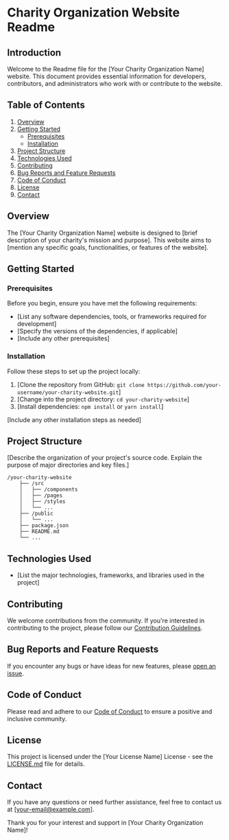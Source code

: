 # Charity Organization Website Readme

## Introduction

Welcome to the Readme file for the [Your Charity Organization Name] website. This document provides essential information for developers, contributors, and administrators who work with or contribute to the website.

## Table of Contents

1. [Overview](#overview)
2. [Getting Started](#getting-started)
    - [Prerequisites](#prerequisites)
    - [Installation](#installation)
3. [Project Structure](#project-structure)
4. [Technologies Used](#technologies-used)
5. [Contributing](#contributing)
6. [Bug Reports and Feature Requests](#bug-reports-and-feature-requests)
7. [Code of Conduct](#code-of-conduct)
8. [License](#license)
9. [Contact](#contact)

## Overview

The [Your Charity Organization Name] website is designed to [brief description of your charity's mission and purpose]. This website aims to [mention any specific goals, functionalities, or features of the website].

## Getting Started

### Prerequisites

Before you begin, ensure you have met the following requirements:

- [List any software dependencies, tools, or frameworks required for development]
- [Specify the versions of the dependencies, if applicable]
- [Include any other prerequisites]

### Installation

Follow these steps to set up the project locally:

1. [Clone the repository from GitHub: `git clone https://github.com/your-username/your-charity-website.git`]
2. [Change into the project directory: `cd your-charity-website`]
3. [Install dependencies: `npm install` or `yarn install`]

[Include any other installation steps as needed]

## Project Structure

[Describe the organization of your project's source code. Explain the purpose of major directories and key files.]

```
/your-charity-website
    ├── /src
    │   ├── /components
    │   ├── /pages
    │   ├── /styles
    │   └── ...
    ├── /public
    │   └── ...
    ├── package.json
    ├── README.md
    └── ...
```

## Technologies Used

- [List the major technologies, frameworks, and libraries used in the project]

## Contributing

We welcome contributions from the community. If you're interested in contributing to the project, please follow our [Contribution Guidelines](CONTRIBUTING.md).

## Bug Reports and Feature Requests

If you encounter any bugs or have ideas for new features, please [open an issue](https://github.com/your-username/your-charity-website/issues).

## Code of Conduct

Please read and adhere to our [Code of Conduct](CODE_OF_CONDUCT.md) to ensure a positive and inclusive community.

## License

This project is licensed under the [Your License Name] License - see the [LICENSE.md](LICENSE.md) file for details.

## Contact

If you have any questions or need further assistance, feel free to contact us at [your-email@example.com].

Thank you for your interest and support in [Your Charity Organization Name]!
